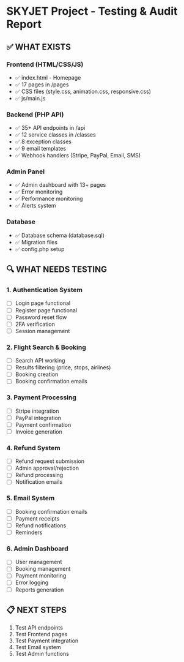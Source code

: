 # SKYJET Project - Testing & Audit Report

## ✅ WHAT EXISTS

### Frontend (HTML/CSS/JS)
- ✅ index.html - Homepage
- ✅ 17 pages in /pages
- ✅ CSS files (style.css, animation.css, responsive.css)
- ✅ js/main.js

### Backend (PHP API)
- ✅ 35+ API endpoints in /api
- ✅ 12 service classes in /classes
- ✅ 8 exception classes
- ✅ 9 email templates
- ✅ Webhook handlers (Stripe, PayPal, Email, SMS)

### Admin Panel
- ✅ Admin dashboard with 13+ pages
- ✅ Error monitoring
- ✅ Performance monitoring
- ✅ Alerts system

### Database
- ✅ Database schema (database.sql)
- ✅ Migration files
- ✅ config.php setup

## 🔍 WHAT NEEDS TESTING

### 1. Authentication System
- [ ] Login page functional
- [ ] Register page functional
- [ ] Password reset flow
- [ ] 2FA verification
- [ ] Session management

### 2. Flight Search & Booking
- [ ] Search API working
- [ ] Results filtering (price, stops, airlines)
- [ ] Booking creation
- [ ] Booking confirmation emails

### 3. Payment Processing
- [ ] Stripe integration
- [ ] PayPal integration
- [ ] Payment confirmation
- [ ] Invoice generation

### 4. Refund System
- [ ] Refund request submission
- [ ] Admin approval/rejection
- [ ] Refund processing
- [ ] Notification emails

### 5. Email System
- [ ] Booking confirmation emails
- [ ] Payment receipts
- [ ] Refund notifications
- [ ] Reminders

### 6. Admin Dashboard
- [ ] User management
- [ ] Booking management
- [ ] Payment monitoring
- [ ] Error logging
- [ ] Reports generation

## 📋 NEXT STEPS

1. Test API endpoints
2. Test Frontend pages
3. Test Payment integration
4. Test Email system
5. Test Admin functions
